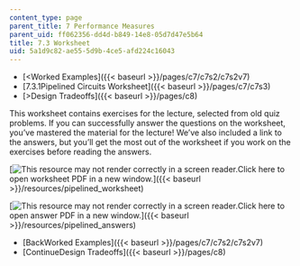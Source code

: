 ```yaml
---
content_type: page
parent_title: 7 Performance Measures
parent_uid: ff062356-dd4d-b849-14e8-05d7d47e5b64
title: 7.3 Worksheet
uid: 5a1d9c82-ae55-5d9b-4ce5-afd224c16043
---
```


*   [\<Worked Examples]({{< baseurl >}}/pages/c7/c7s2/c7s2v7)
*   [7.3.1Pipelined Circuits Worksheet]({{< baseurl >}}/pages/c7/c7s3)
*   [\>Design Tradeoffs]({{< baseurl >}}/pages/c8)

This worksheet contains exercises for the lecture, selected from old quiz problems. If you can successfully answer the questions on the worksheet, you’ve mastered the material for the lecture! We’ve also included a link to the answers, but you’ll get the most out of the worksheet if you work on the exercises before reading the answers.

[![This resource may not render correctly in a screen reader.](/images/inacessible.gif)Click here to open worksheet PDF in a new window.]({{< baseurl >}}/resources/pipelined_worksheet)

[![This resource may not render correctly in a screen reader.](/images/inacessible.gif)Click here to open answer PDF in a new window.]({{< baseurl >}}/resources/pipelined_answers)

*   [BackWorked Examples]({{< baseurl >}}/pages/c7/c7s2/c7s2v7)
*   [ContinueDesign Tradeoffs]({{< baseurl >}}/pages/c8)